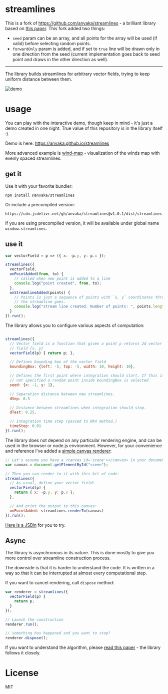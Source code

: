 # streamlines

This is a fork of https://github.com/anvaka/streamlines - a brilliant library based on [this paper](http://web.cs.ucdavis.edu/~ma/SIGGRAPH02/course23/notes/papers/Jobard.pdf). This fork added two things:

* `seed` param can be an array, and all points for the array will be used (if valid) before selecting random points.
* `forwardOnly` param is added, and if set to `true` line will be drawn only in one direction from the seed (current implementation goes back to seed point and draws in the other direction as well).

----

The library builds streamlines for arbitrary vector fields, trying to keep uniform distance
between them.

![demo](https://i.imgur.com/dC5cN8P.gif)

# usage

You can play with the interactive demo, though keep in mind - it's just a demo created in one night.
True value of this repository is in the library itself :).

Demo is here: https://anvaka.github.io/streamlines

More advanced example is [wind-map](https://anvaka.github.io/wind-lines/) - visualization of the winds
map with evenly spaced streamlines.

## get it

Use it with your favorite bundler:

```
npm install @anvaka/streamlines
```

Or include a precompiled version:

```
https://cdn.jsdelivr.net/gh/anvaka/streamlines@v1.0.1/dist/streamlines.min.js
```

If you are using precompiled version, it will be available under global name `window.streamlines`.

## use it

```js
var vectorField = p => ({ x: -p.y, y: p.x });

streamlines({
  vectorField,
  onPointAdded(from, to) {
    // called when new point is added to a line
    console.log("point created", from, to);
  },
  onStreamlineAdded(points) {
    // Points is just a sequence of points with `x, y` coordinates through which
    // the streamline goes.
    console.log("stream line created. Number of points: ", points.length);
  }
}).run();
```

The library allows you to configure various aspects of computation:

```js

streamlines({
  // Vector field is a function that given a point p returns 2d vector
  // field {x, y}
  vectorField(p) { return p; },

  // Defines bounding box of the vector field
  boundingBox: {left: -5, top: -5, width: 10, height: 10},

  // Defines the first point where integration should start. If this is
  // not specified a random point inside boundingBox is selected
  seed: {x: -1, y: 1},

  // Separation distance between new streamlines.
  dSep: 0.5

  // Distance between streamlines when integration should stop.
  dTest: 0.25,

  // Integration time step (passed to RK4 method.)
  timeStep: 0.01
}).run();
```

The library does not depend on any particular rendering engine, and can be used in the
browser or node.js environment. However, for your convenience and reference I've added
a [simple canvas renderer](https://github.com/anvaka/streamlines/blob/master/lib/renderTo.js):

```js
// Let's assume you have a <canvas id='scene'></canvas> in your document:
var canvas = document.getElementById("scene");

// Then you can render to it with this bit of code:
streamlines({
  // As usual, define your vector field:
  vectorField(p) {
    return { x: -p.y, y: p.x };
  },

  // And print the output to this canvas:
  onPointAdded: streamlines.renderTo(canvas)
}).run();
```

[Here is a JSBin](http://jsbin.com/miwuyav/edit?html,js,output) for you to try.

## Async

The library is asynchronous in its nature. This is done mostly to give you more control
over streamline construction process.

The downside is that it is harder to understand the code. It is written in a way so that
it can be interrupted at almost every computational step.

If you want to cancel rendering, call `dispose` method:

```js
var renderer = streamlines({
  vectorField(p) {
    return p;
  }
});

// Launch the construction
renderer.run();

// something has happened and you want to stop?
renderer.dispose();
```

If you want to understand the algorithm, please [read this paper](http://web.cs.ucdavis.edu/~ma/SIGGRAPH02/course23/notes/papers/Jobard.pdf) - the library follows it closely.

# License

MIT
